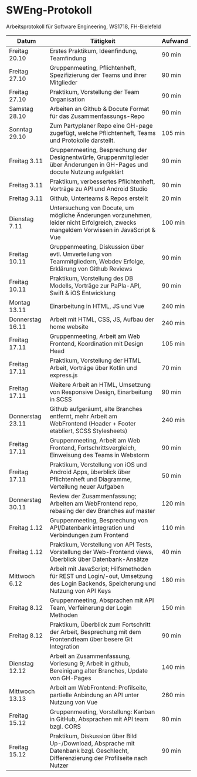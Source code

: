 SWEng-Protokoll
=================

Arbeitsprotokoll für Software Engineering, WS1718, FH-Bielefeld

| Datum            | Tätigkeit                                                                                                                             | Aufwand  |
| ---------------- | ------------------------------------------------------------------------------------------------------------------------------------- | -------- |
| Freitag 20.10    | Erstes Praktikum, Ideenfindung, Teamfindung                                                                                           | 90 min   |
| Freitag 27.10    | Gruppenmeeting, Pflichtenheft, Spezifizierung der Teams und ihrer Mitglieder                                                          | 90 min   |
| Freitag 27.10    | Praktikum, Vorstellung der Team Organisation                                                                                          | 90 min   |
| Samstag 28.10    | Arbeiten an Github & Docute Format für das Zusammenfassungs-Repo                                                                      | 90 min   |
| Sonntag 29.10    | Zum Partyplaner Repo eine GH-page zugefügt, welche Pflichtenheft, Teams und Protokolle darstellt.                                     | 105 min  |
| Freitag 3.11     | Gruppenmeeting, Besprechung der Designentwürfe, Gruppenmitglieder über Änderungen in GH-Pages und docute Nutzung aufgeklärt           | 90 min   |
| Freitag 3.11     | Praktikum, verbessertes Pflichtenheft, Vorträge zu API und Android Studio                                                             | 90 min   |
| Freitag 3.11     | Github, Unterteams & Repos erstellt                                                                                                   | 20 min   |
| Dienstag 7.11    | Untersuchung von Docute, um mögliche Änderungen vorzunehmen, leider nicht Erfolgreich, zwecks mangeldem Vorwissen in JavaScript & Vue | 100 min  |
| Freitag 10.11    | Gruppenmeeting, Diskussion über evtl. Umverteilung von Teammitgliedern, Webdev Erfolge, Erklärung von Github Reviews                  | 90 min   |
| Freitag 10.11    | Praktikum, Vorstellung des DB Modells, Vorträge zur PaPla-API, Swift & iOS Entwicklung                                                | 90 min   |
| Montag 13.11     | Einarbeitung in HTML, JS und Vue                                                                                                      | 240 min  |
| Donnerstag 16.11 | Arbeit mit HTML, CSS, JS, Aufbau der home website                                                                                     | 240 min  |
| Freitag 17.11    | Gruppenmeeting, Arbeit am Web Frontend, Koordination mit Design Head                                                                  | 105 min  |
| Freitag 17.11    | Praktikum, Vorstellung der HTML Arbeit, Vorträge über Kotlin und express.js                                                           | 70 min   |
| Freitag 17.11    | Weitere Arbeit an HTML, Umsetzung von Responsive Design, Einarbeitung in SCSS                                                         | 90 min   |
| Donnerstag 23.11 | Github aufgeräumt, alte Branches entfernt, mehr Arbeit am WebFrontend (Header + Footer etabliert, SCSS Stylesheets)                   | 240 min  |
| Freitag 17.11    | Gruppenmeeting, Arbeit am Web Frontend, Fortschrittsvergleich, Einweisung des Teams in Webstorm                                       | 90 min   |
| Freitag 17.11    | Praktikum, Vorstellung von iOS und Android Apps, überblick über Pflichtenheft und Diagramme, Verteilung neuer Aufgaben                | 50 min   |
| Donnerstag 30.11 | Review der Zusammenfassung; Arbeiten am WebFrontend repo, rebasing der dev Branches auf master                                        | 120 min  |
| Freitag 1.12     | Gruppenmeeting, Besprechung von API/Datenbank integration und Verbindungen zum Frontend                                               | 110 min  |
| Freitag 1.12     | Praktikum, Vorstellung von API Tests, Vorstellung der Web-Frontend views, Überblick über Datenbank-Ansätze                            | 40 min   |
| Mittwoch 6.12    | Arbeit mit JavaScript; Hilfsmethoden für REST und Login/-out, Umsetzung des Login Backends, Speicherung und Nutzung von API Keys      | 180 min  |
| Freitag 8.12     | Gruppenmeeting, Absprachen mit API Team, Verfeinerung der Login Methoden                                                              | 150 min  |
| Freitag 8.12     | Praktikum, Überblick zum Fortschritt der Arbeit, Besprechung mit dem Frontendteam über besere Git Integration                         | 90 min   |
| Dienstag 12.12   | Arbeit an Zusammenfassung, Vorlesung 9; Arbeit in github, Bereinigung alter Branches, Update von GH-Pages                             | 140 min  |
| Mittwoch 13.13   | Arbeit am WebFrontend: Profilseite, partielle Anbindung an API unter Nutzung von Vue                                                  | 260 min  |
| Freitag 15.12    | Gruppenmeeting, Vorstellung: Kanban in GitHub, Absprachen mit API team bzgl. CORS                                                     |  90 min  |
| Freitag 15.12    | Praktikum, Diskussion über Bild Up-/Download, Absprache mit Datenbank bzgl. Geschlecht, Differenzierung der Profilseite nach Nutzer   |  90 min  |
